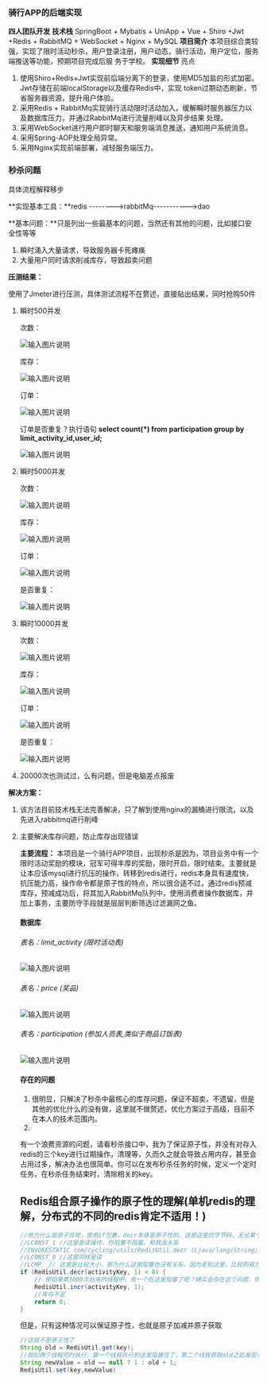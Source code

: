 ### 骑行APP的后端实现

**四人团队开发**
**技术栈**  SpringBoot + Mybatis + UniApp + Vue + Shiro +Jwt +Redis + RabbitMQ + WebSocket + Nginx + MySQL
**项目简介**  本项目综合类较强，实现了限时活动秒杀，用户登录注册，用户动态，骑行活动，用户定位，服务端推送等功能，预期项目完成后服 务于学校。
**实现细节**  亮点

1. 使用Shiro+Redis+Jwt实现前后端分离下的登录，使用MD5加盐的形式加密。Jwt存储在前端localStorage以及缓存Redis中，实现 token过期动态刷新，节省服务器资源，提升用户体验。
2. 采用Redis + RabbitMq实现骑行活动限时活动加入，缓解瞬时服务器压力以及数据库压力，并通过RabbitMq进行流量削峰以及异步结果 处理。
3. 采用WebSocket进行用户即时聊天和服务端消息推送，通知用户系统消息。
4. 采用Spring-AOP处理全局异常。
5. 采用Nginx实现前端部署，减轻服务端压力。

### 秒杀问题

具体流程解释移步

**实现基本工具：**redis -------->rabbitMq----------->dao

**基本问题：**只是列出一些最基本的问题，当然还有其他的问题，比如接口安全性等等

1. 瞬时涌入大量请求，导致服务器卡死瘫痪
2. 大量用户同时请求削减库存，导致超卖问题

**压测结果：**

使用了Jmeter进行压测，具体测试流程不在赘述，直接贴出结果，同时抢购50件

1. 瞬时500并发

   次数：

   ![输入图片说明](https://images.gitee.com/uploads/images/2022/0317/110235_5ce98f1d_8620885.png "屏幕截图.png")

   库存：

   ![输入图片说明](https://images.gitee.com/uploads/images/2022/0317/110241_04df244a_8620885.png "屏幕截图.png")

   订单：

   ![输入图片说明](https://images.gitee.com/uploads/images/2022/0317/110248_61e7d05c_8620885.png "屏幕截图.png")

   订单是否重复？执行语句 **select count(*) from participation group by limit_activity_id,user_id;**

   ![输入图片说明](https://images.gitee.com/uploads/images/2022/0317/110256_18f457dd_8620885.png "屏幕截图.png")


2. 瞬时5000并发

   次数：

   ![输入图片说明](https://images.gitee.com/uploads/images/2022/0317/110302_964751ef_8620885.png "屏幕截图.png")

   库存：

   ![输入图片说明](https://images.gitee.com/uploads/images/2022/0317/110311_88bae093_8620885.png "屏幕截图.png")

   订单：

   ![输入图片说明](https://images.gitee.com/uploads/images/2022/0317/110318_b3d65a19_8620885.png "屏幕截图.png")

   是否重复：

   ![输入图片说明](https://images.gitee.com/uploads/images/2022/0317/110323_ebe91116_8620885.png "屏幕截图.png")

3. 瞬时10000并发

   次数：

   ![输入图片说明](https://images.gitee.com/uploads/images/2022/0317/110329_286d4c33_8620885.png "屏幕截图.png")

   库存：

   ![输入图片说明](https://images.gitee.com/uploads/images/2022/0317/110335_dcc307e5_8620885.png "屏幕截图.png")

   订单：

   ![输入图片说明](https://images.gitee.com/uploads/images/2022/0317/110342_3aff7faa_8620885.png "屏幕截图.png")

   是否重复：

   ![输入图片说明](https://images.gitee.com/uploads/images/2022/0317/110353_87816be7_8620885.png "屏幕截图.png")

4. 20000次也测试过，么有问题，但是电脑差点报废

**解决方案：**

1. 该方法目前技术栈无法完善解决，只了解到使用nginx的漏桶进行限流，以及先进入rabbitmq进行削峰

2. 主要解决库存问题，防止库存出现错误

   **主要流程：**
   本项目是一个骑行APP项目，出现秒杀是因为，项目业务中有一个限时活动奖励的模块，冠军可得丰厚的奖励，限时开启，限时结束。主要就是让本应该mysql进行抗压的操作，转移到redis进行，redis本身具有速度快，抗压能力高，操作命令都是原子性的特点，所以很合适不过，通过redis预减库存，预减成功后，将其加入RabbitMq队列中，使用消费者操作数据库，并加上事务，主要防守手段就是层层判断筛选过滤漏网之鱼。

   #### 数据库

   ###### 表名：limit_activity   (限时活动表)

   ![输入图片说明](https://images.gitee.com/uploads/images/2022/0317/110701_f431c921_8620885.png "屏幕截图.png")
   ###### 表名：price (奖品)

   ![输入图片说明](https://images.gitee.com/uploads/images/2022/0317/110707_f043b261_8620885.png "屏幕截图.png")

   ###### 表名：participation  (参加人员表,类似于商品订饭表)

   ![输入图片说明](https://images.gitee.com/uploads/images/2022/0317/110712_5637298d_8620885.png "屏幕截图.png")

   #### 存在的问题

    1. 很明显，只解决了秒杀中最核心的库存问题，保证不超卖，不遗留，但是其他的优化什么的没有做，这里就不做赘述，优化方案过于高级，目前不在本人的技术范围内。
    2.
   有一个浪费资源的问题，请看秒杀接口中，我为了保证原子性，并没有对存入redis的三个key进行过期操作，清理等，久而久之就会导致占用内存，甚至会占用过多，解决办法也很简单。你可以在发布秒杀任务的时候，定义一个定时任务，在秒杀任务结束时，清除相关的key。

   ## Redis组合原子操作的原子性的理解(单机redis的理解，分布式的不同的redis肯定不适用！)

   ```java
   //他为什么是原子性呢，使用if包裹，decr本身是原子性的，这是这里的字节码，无论某个线程在哪一行阻塞，都不会导致不安全
   //LCONST_1 //这里是读操作，你阻塞不阻塞。和我没关系
   //INVOKESTATIC com/cycling/utils/RedisUtil.decr (Ljava/lang/String;J)J //这里一定是串行，redis单命令保证原子性
   //LCONST_0 //这里同样是读
   //LCMP  // 这里是比较大小，那为什么这里阻塞也没有关系，因为走到这里，比较的双方已经固定，并且，预减decr操作是串行，保证原子性，他的结果一定不一样，就是1001个线程执行了预检，1001个结果也一定不同，不可能会得到两个一样的数据。如果此时有1000个库存，那只会有最后的第1001个库存会进来。而在第1000次之后的所有请求，他都会进来，并且是顺序进来
   if (RedisUtil.decr(activityKey, 1) < 0) {
       // 那如果第1000次后来的线程中，有一个在这里阻塞了呢？确实会存在这个问题，但是，无论你阻塞了多少个，你上一个decr语句已经执行，也就是说，你进来多少次我减多少次。假如有十个线程进来，发现都预检之后都小于0，都会进来，但其中几个在这里被阻塞了，那又有什么关系，我现在库存已经被预减了，库存就是-10，你别的线程再怎么加也只能加一，并且他incr也是原子性，所以最后属于自己的那份还是得自己来加回来。
       RedisUtil.incr(activityKey, 1);
       //库存不足
       return 0;
   }
   ```

   但是，只有这种情况可以保证原子性，也就是原子加减并原子获取

   ```java
   //这就不是原子性了
   String old = RedisUtil.get(key);
   //假如两个线程同时执行，第一个线程执行到这里阻塞住了，第二个线程获取old之后发现也为null，也走到了这里，此时第二个线程判断后将newValue赋值为1，第一个线程恢复运行，后面就不再赘述。
   String newValue = old == null ? 1 : old + 1;
   RedisUtil.set(key,newValue)
   
   ```

   

